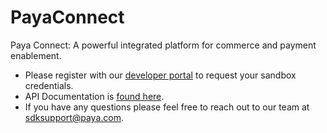 # PayaConnect
Paya Connect: A powerful integrated platform for commerce and payment enablement.

* Please register with our [developer portal](https://developer.sandbox.payaconnect.com/) to request your sandbox credentials.
* API Documentation is [found here](https://docs.payaconnect.com/developers).
* If you have any questions please feel free to reach out to our team at sdksupport@paya.com.
